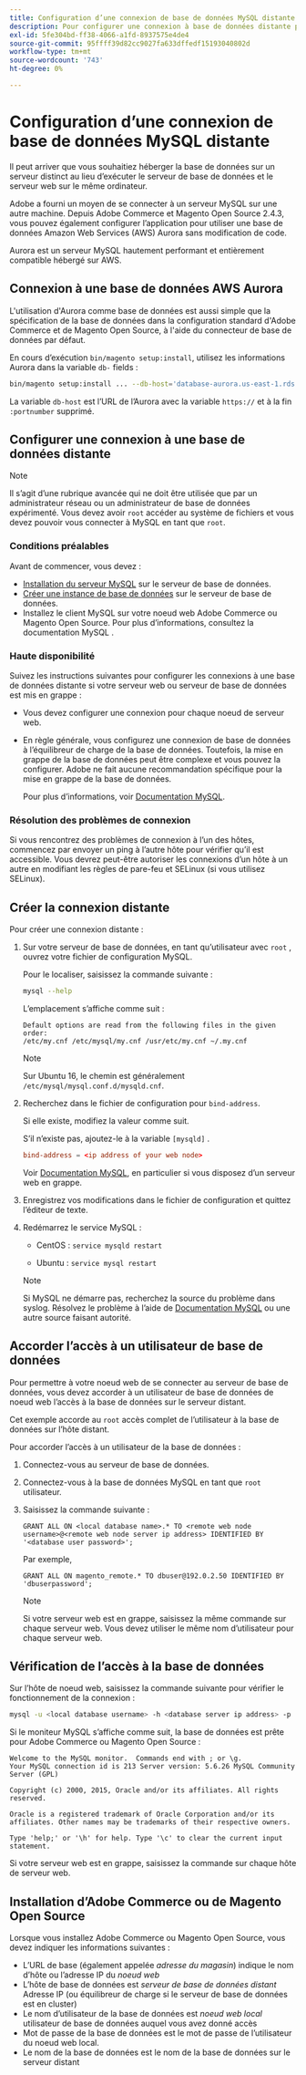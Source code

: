 ```yaml
---
title: Configuration d’une connexion de base de données MySQL distante
description: Pour configurer une connexion à base de données distante pour les installations sur site d’Adobe Commerce et de Magento Open Source, procédez comme suit.
exl-id: 5fe304bd-ff38-4066-a1fd-8937575e4de4
source-git-commit: 95ffff39d82cc9027fa633dffedf15193040802d
workflow-type: tm+mt
source-wordcount: '743'
ht-degree: 0%

---
```


# Configuration d’une connexion de base de données MySQL distante

Il peut arriver que vous souhaitiez héberger la base de données sur un serveur distinct au lieu d’exécuter le serveur de base de données et le serveur web sur le même ordinateur.

Adobe a fourni un moyen de se connecter à un serveur MySQL sur une autre machine. Depuis Adobe Commerce et Magento Open Source 2.4.3, vous pouvez également configurer l’application pour utiliser une base de données Amazon Web Services (AWS) Aurora sans modification de code.

Aurora est un serveur MySQL hautement performant et entièrement compatible hébergé sur AWS.

## Connexion à une base de données AWS Aurora

L&#39;utilisation d&#39;Aurora comme base de données est aussi simple que la spécification de la base de données dans la configuration standard d&#39;Adobe Commerce et de Magento Open Source, à l&#39;aide du connecteur de base de données par défaut.

En cours d’exécution `bin/magento setup:install`, utilisez les informations Aurora dans la variable `db-` fields :

```bash
bin/magento setup:install ... --db-host='database-aurora.us-east-1.rds.amazonaws.com' --db-name='magento2' --db-user='username' --db-password='password' ...
```

La variable `db-host` est l’URL de l’Aurora avec la variable `https://` et à la fin `:portnumber`  supprimé.

## Configurer une connexion à une base de données distante

>[!NOTE]
>
>Il s’agit d’une rubrique avancée qui ne doit être utilisée que par un administrateur réseau ou un administrateur de base de données expérimenté. Vous devez avoir `root` accéder au système de fichiers et vous devez pouvoir vous connecter à MySQL en tant que `root`.

### Conditions préalables

Avant de commencer, vous devez :

* [Installation du serveur MySQL](mysql.md) sur le serveur de base de données.
* [Créer une instance de base de données](mysql.md#configuring-the-database-instance) sur le serveur de base de données.
* Installez le client MySQL sur votre noeud web Adobe Commerce ou Magento Open Source. Pour plus d’informations, consultez la documentation MySQL .

### Haute disponibilité

Suivez les instructions suivantes pour configurer les connexions à une base de données distante si votre serveur web ou serveur de base de données est mis en grappe :

* Vous devez configurer une connexion pour chaque noeud de serveur web.
* En règle générale, vous configurez une connexion de base de données à l’équilibreur de charge de la base de données. Toutefois, la mise en grappe de la base de données peut être complexe et vous pouvez la configurer. Adobe ne fait aucune recommandation spécifique pour la mise en grappe de la base de données.

  Pour plus d’informations, voir [Documentation MySQL](https://dev.mysql.com/doc/refman/5.6/en/mysql-cluster.html).

### Résolution des problèmes de connexion

Si vous rencontrez des problèmes de connexion à l’un des hôtes, commencez par envoyer un ping à l’autre hôte pour vérifier qu’il est accessible. Vous devrez peut-être autoriser les connexions d’un hôte à un autre en modifiant les règles de pare-feu et SELinux (si vous utilisez SELinux).

## Créer la connexion distante

Pour créer une connexion distante :

1. Sur votre serveur de base de données, en tant qu’utilisateur avec `root` , ouvrez votre fichier de configuration MySQL.

   Pour le localiser, saisissez la commande suivante :

   ```bash
   mysql --help
   ```

   L’emplacement s’affiche comme suit :

   ```terminal
   Default options are read from the following files in the given order:
   /etc/my.cnf /etc/mysql/my.cnf /usr/etc/my.cnf ~/.my.cnf
   ```

   >[!NOTE]
   >
   >Sur Ubuntu 16, le chemin est généralement `/etc/mysql/mysql.conf.d/mysqld.cnf`.

1. Recherchez dans le fichier de configuration pour `bind-address`.

   Si elle existe, modifiez la valeur comme suit.

   S’il n’existe pas, ajoutez-le à la variable `[mysqld]` .

   ```conf
   bind-address = <ip address of your web node>
   ```

   Voir [Documentation MySQL](https://dev.mysql.com/doc/refman/5.6/en/server-options.html), en particulier si vous disposez d’un serveur web en grappe.

1. Enregistrez vos modifications dans le fichier de configuration et quittez l’éditeur de texte.
1. Redémarrez le service MySQL :

   * CentOS : `service mysqld restart`

   * Ubuntu : `service mysql restart`

   >[!NOTE]
   >
   >Si MySQL ne démarre pas, recherchez la source du problème dans syslog. Résolvez le problème à l’aide de [Documentation MySQL](https://dev.mysql.com/doc/refman/5.6/en/server-options.html#option_mysqld_bind-address) ou une autre source faisant autorité.

## Accorder l’accès à un utilisateur de base de données

Pour permettre à votre noeud web de se connecter au serveur de base de données, vous devez accorder à un utilisateur de base de données de noeud web l’accès à la base de données sur le serveur distant.

Cet exemple accorde au `root` accès complet de l’utilisateur à la base de données sur l’hôte distant.

Pour accorder l’accès à un utilisateur de la base de données :

1. Connectez-vous au serveur de base de données.
1. Connectez-vous à la base de données MySQL en tant que `root` utilisateur.
1. Saisissez la commande suivante :

   ```shell
   GRANT ALL ON <local database name>.* TO <remote web node username>@<remote web node server ip address> IDENTIFIED BY '<database user password>';
   ```

   Par exemple,

   ```shell
   GRANT ALL ON magento_remote.* TO dbuser@192.0.2.50 IDENTIFIED BY 'dbuserpassword';
   ```

   >[!NOTE]
   >
   >Si votre serveur web est en grappe, saisissez la même commande sur chaque serveur web. Vous devez utiliser le même nom d’utilisateur pour chaque serveur web.

## Vérification de l’accès à la base de données

Sur l’hôte de noeud web, saisissez la commande suivante pour vérifier le fonctionnement de la connexion :

```bash
mysql -u <local database username> -h <database server ip address> -p
```

Si le moniteur MySQL s’affiche comme suit, la base de données est prête pour Adobe Commerce ou Magento Open Source :

```terminal
Welcome to the MySQL monitor.  Commands end with ; or \g.
Your MySQL connection id is 213 Server version: 5.6.26 MySQL Community Server (GPL)

Copyright (c) 2000, 2015, Oracle and/or its affiliates. All rights reserved.

Oracle is a registered trademark of Oracle Corporation and/or its affiliates. Other names may be trademarks of their respective owners.

Type 'help;' or '\h' for help. Type '\c' to clear the current input statement.
```

Si votre serveur web est en grappe, saisissez la commande sur chaque hôte de serveur web.

## Installation d’Adobe Commerce ou de Magento Open Source

Lorsque vous installez Adobe Commerce ou Magento Open Source, vous devez indiquer les informations suivantes :

* L’URL de base (également appelée *adresse du magasin*) indique le nom d’hôte ou l’adresse IP du *noeud web*
* L’hôte de base de données est *serveur de base de données distant* Adresse IP (ou équilibreur de charge si le serveur de base de données est en cluster)
* Le nom d’utilisateur de la base de données est *noeud web local* utilisateur de base de données auquel vous avez donné accès
* Mot de passe de la base de données est le mot de passe de l’utilisateur du noeud web local.
* Le nom de la base de données est le nom de la base de données sur le serveur distant
